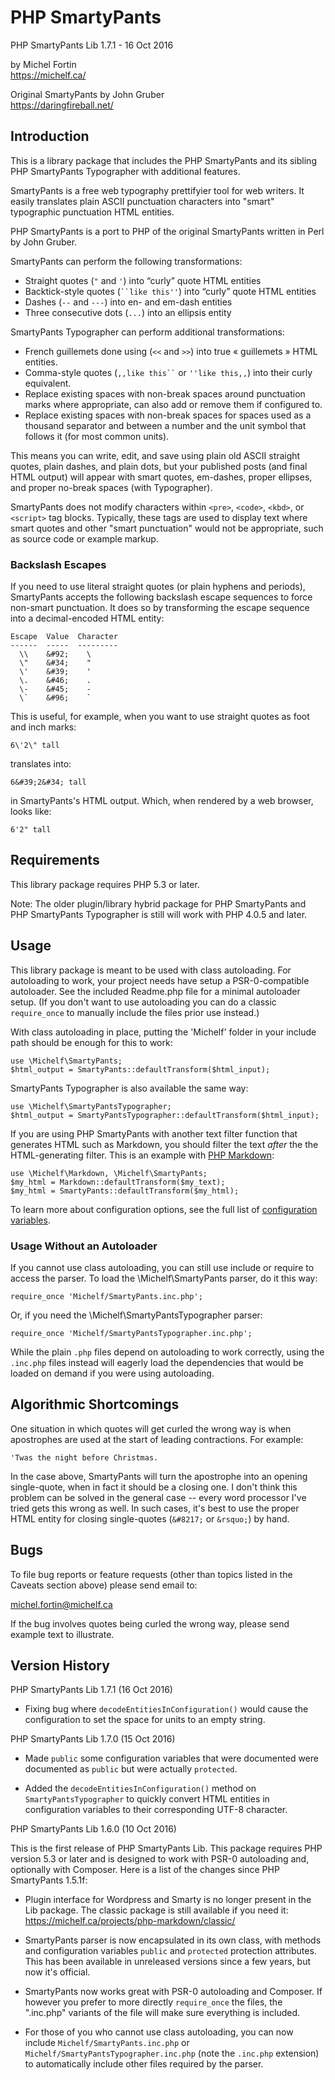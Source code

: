 PHP SmartyPants
===============

PHP SmartyPants Lib 1.7.1 - 16 Oct 2016

by Michel Fortin  
<https://michelf.ca/>

Original SmartyPants by John Gruber  
<https://daringfireball.net/>


Introduction
------------

This is a library package that includes the PHP SmartyPants and its
sibling PHP SmartyPants Typographer with additional features.

SmartyPants is a free web typography prettifyier tool for web writers. It
easily translates plain ASCII punctuation characters into "smart" typographic 
punctuation HTML entities.

PHP SmartyPants is a port to PHP of the original SmartyPants written 
in Perl by John Gruber.

SmartyPants can perform the following transformations:

*   Straight quotes (`"` and `'`) into “curly” quote HTML entities
*   Backtick-style quotes (` ``like this'' `) into “curly” quote HTML
    entities
*   Dashes (`--` and `---`) into en- and em-dash entities
*   Three consecutive dots (`...`) into an ellipsis entity

SmartyPants Typographer can perform additional transformations:

*	French guillemets done using (`<<` and `>>`) into true « guillemets »
	HTML entities.
*	Comma-style quotes (` ,,like this`` ` or ` ''like this,, `) into their 
	curly equivalent.
*	Replace existing spaces with non-break spaces around punctuation marks 
	where appropriate, can also add or remove them if configured to.
*	Replace existing spaces with non-break spaces for spaces used as 
	a thousand separator and between a number and the unit symbol that 
	follows it (for most common units).

This means you can write, edit, and save using plain old ASCII straight 
quotes, plain dashes, and plain dots, but your published posts (and 
final HTML output) will appear with smart quotes, em-dashes, proper
ellipses, and proper no-break spaces (with Typographer).

SmartyPants does not modify characters within `<pre>`, `<code>`,
`<kbd>`, or `<script>` tag blocks. Typically, these tags are used to
display text where smart quotes and other "smart punctuation" would not
be appropriate, such as source code or example markup.


### Backslash Escapes ###

If you need to use literal straight quotes (or plain hyphens and
periods), SmartyPants accepts the following backslash escape sequences
to force non-smart punctuation. It does so by transforming the escape
sequence into a decimal-encoded HTML entity:


    Escape  Value  Character
    ------  -----  ---------
      \\    &#92;    \
      \"    &#34;    "
      \'    &#39;    '
      \.    &#46;    .
      \-    &#45;    -
      \`    &#96;    `


This is useful, for example, when you want to use straight quotes as
foot and inch marks:

    6\'2\" tall

translates into:

    6&#39;2&#34; tall

in SmartyPants's HTML output. Which, when rendered by a web browser,
looks like:

    6'2" tall


Requirements
------------

This library package requires PHP 5.3 or later.

Note: The older plugin/library hybrid package for PHP SmartyPants and
PHP SmartyPants Typographer is still will work with PHP 4.0.5 and later.


Usage
-----

This library package is meant to be used with class autoloading. For autoloading 
to work, your project needs have setup a PSR-0-compatible autoloader. See the 
included Readme.php file for a minimal autoloader setup. (If you don't want to 
use autoloading you can do a classic `require_once` to manually include the 
files prior use instead.)

With class autoloading in place, putting the 'Michelf' folder in your 
include path should be enough for this to work:

	use \Michelf\SmartyPants;
	$html_output = SmartyPants::defaultTransform($html_input);

SmartyPants Typographer is also available the same way:

	use \Michelf\SmartyPantsTypographer;
	$html_output = SmartyPantsTypographer::defaultTransform($html_input);

If you are using PHP SmartyPants with another text filter function that 
generates HTML such as Markdown, you should filter the text *after* the 
the HTML-generating filter. This is an example with [PHP Markdown][pmd]:

	use \Michelf\Markdown, \Michelf\SmartyPants;
	$my_html = Markdown::defaultTransform($my_text);
	$my_html = SmartyPants::defaultTransform($my_html);

To learn more about configuration options, see the full list of
[configuration variables].

 [configuration variables]: https://michelf.ca/projects/php-smartypants/configuration/
 [pmd]: https://michelf.ca/projects/php-markdown/


### Usage Without an Autoloader ###

If you cannot use class autoloading, you can still use include or require to 
access the parser. To load the \Michelf\SmartyPants parser, do it this way:

	require_once 'Michelf/SmartyPants.inc.php';
	
Or, if you need the \Michelf\SmartyPantsTypographer parser:

	require_once 'Michelf/SmartyPantsTypographer.inc.php';

While the plain `.php` files depend on autoloading to work correctly, using the 
`.inc.php` files instead will eagerly load the dependencies that would be loaded 
on demand if you were using autoloading.


Algorithmic Shortcomings
------------------------

One situation in which quotes will get curled the wrong way is when
apostrophes are used at the start of leading contractions. For example:

    'Twas the night before Christmas.

In the case above, SmartyPants will turn the apostrophe into an opening
single-quote, when in fact it should be a closing one. I don't think
this problem can be solved in the general case -- every word processor
I've tried gets this wrong as well. In such cases, it's best to use the
proper HTML entity for closing single-quotes (`&#8217;` or `&rsquo;`) by
hand.


Bugs
----

To file bug reports or feature requests (other than topics listed in the
Caveats section above) please send email to:

<michel.fortin@michelf.ca>

If the bug involves quotes being curled the wrong way, please send
example text to illustrate.


Version History
---------------

PHP SmartyPants Lib 1.7.1 (16 Oct 2016)

*	Fixing bug where `decodeEntitiesInConfiguration()` would cause the 
	configuration to set the space for units to an empty string.


PHP SmartyPants Lib 1.7.0 (15 Oct 2016)

*	Made `public` some configuration variables that were documented
	were documented as `public` but were actually `protected`.

*	Added the `decodeEntitiesInConfiguration()` method on 
	`SmartyPantsTypographer` to quickly convert HTML entities in configuration 
	variables to their corresponding UTF-8 character.


PHP SmartyPants Lib 1.6.0 (10 Oct 2016)

This is the first release of PHP SmartyPants Lib. This package requires PHP
version 5.3 or later and is designed to work with PSR-0 autoloading and,
optionally with Composer. Here is a list of the changes since
PHP SmartyPants 1.5.1f:

*	Plugin interface for Wordpress and Smarty is no longer present in
	the Lib package. The classic package is still available if you need it:
	<https://michelf.ca/projects/php-markdown/classic/>

*	SmartyPants parser is now encapsulated in its own class, with methods and
	configuration variables `public` and `protected` protection attributes.
	This has been available in unreleased versions since a few years, but now 
	it's official.

*	SmartyPants now works great with PSR-0 autoloading and Composer. If
	however you prefer to more directly `require_once` the files, the
	".inc.php" variants of the file will make sure everything is included.

*	For those of you who cannot use class autoloading, you can now
	include `Michelf/SmartyPants.inc.php` or
	`Michelf/SmartyPantsTypographer.inc.php` (note the `.inc.php` extension)
	to automatically include other files required by the parser.
